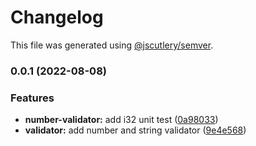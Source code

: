 # Changelog

This file was generated using [@jscutlery/semver](https://github.com/jscutlery/semver).

### 0.0.1 (2022-08-08)


### Features

* **number-validator:** add i32 unit test ([0a98033](https://github.com/UNDERCOVERj/zod-plugins/commit/0a98033b4bdb78e1171bbf875a3da1510ce8012a))
* **validator:** add number and string validator ([9e4e568](https://github.com/UNDERCOVERj/zod-plugins/commit/9e4e56896faea66e3e378aacf2da3d8b9f03210a))

